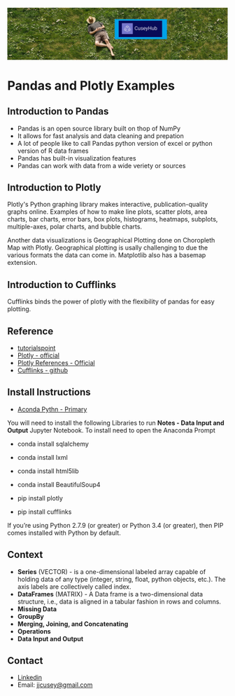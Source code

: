 

![CuseyHub](https://github.com/cusey/ImageForWiki/blob/master/Logos/CuseyHub_Banner_Small.jpg)    
# Pandas and Plotly Examples    

## Introduction to Pandas      
* Pandas is an open source library built on thop of NumPy  
* It allows for fast analysis and data cleaning and prepation  
* A lot of people like to call Pandas python version of excel or python version of R data frames   
* Pandas has built-in visualization features  
* Pandas can work with data from a wide veriety or sources  

## Introduction to Plotly   
Plotly's Python graphing library makes interactive, publication-quality graphs online. Examples of how to make line plots, scatter plots, area charts, bar charts, error bars, box plots, histograms, heatmaps, subplots, multiple-axes, polar charts, and bubble charts.

Another data visualizations is Geographical Plotting done on Choropleth Map with Plotly. Geographical plotting is usally challenging to due the various formats the data can come in. Matplotlib also has a basemap extension. 

## Introduction to Cufflinks    
Cufflinks binds the power of plotly with the flexibility of pandas for easy plotting.

## Reference   
* [tutorialspoint](https://www.tutorialspoint.com/python_pandas/python_pandas_dataframe.htm)   
* [Plotly - official](https://plot.ly/python/)  
* [Plotly References - Official](https://plot.ly/python/reference/)  
* [Cufflinks - github](https://github.com/santosjorge/cufflinks) 

## Install Instructions
* [Aconda Pythn - Primary ](https://anaconda.org/)

You will need to install the following Libraries to run **Notes - Data Input and Output** Jupyter Notebook. To install need to open the  Anaconda Prompt  

* conda install sqlalchemy
* conda install lxml
* conda install html5lib
* conda install BeautifulSoup4

* pip install plotly
* pip install cufflinks

If you’re using Python 2.7.9 (or greater) or Python 3.4 (or greater), then PIP comes installed with Python by default.

## Context
* **Series** (VECTOR) - is a one-dimensional labeled array capable of holding data of any type (integer, string, float, python objects, etc.). The axis labels are collectively called index.
* **DataFrames** (MATRIX) - A Data frame is a two-dimensional data structure, i.e., data is aligned in a tabular fashion in rows and columns.
* **Missing Data**
* **GroupBy**
* **Merging, Joining, and Concatenating**
* **Operations**
* **Data Input and Output**
    
## Contact      
* [Linkedin](https://www.linkedin.com/in/john-cusey-06b7184/)    
* Email: jjcusey@gmail.com  
